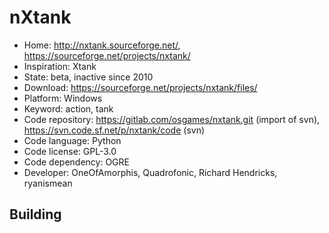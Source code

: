 # nXtank

- Home: http://nxtank.sourceforge.net/, https://sourceforge.net/projects/nxtank/
- Inspiration: Xtank
- State: beta, inactive since 2010
- Download: https://sourceforge.net/projects/nxtank/files/
- Platform: Windows
- Keyword: action, tank
- Code repository: https://gitlab.com/osgames/nxtank.git (import of svn), https://svn.code.sf.net/p/nxtank/code (svn)
- Code language: Python
- Code license: GPL-3.0
- Code dependency: OGRE
- Developer: OneOfAmorphis, Quadrofonic, Richard Hendricks, ryanismean

## Building
